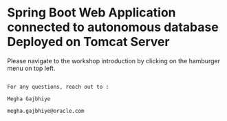 # Spring Boot Web Application connected to autonomous database Deployed on Tomcat Server

Please navigate to the workshop introduction by clicking on the hamburger menu on top left. 

                                                                         For any questions, reach out to :
                                                                         Megha Gajbhiye
                                                                         megha.gajbhiye@oracle.com
